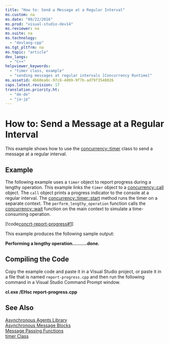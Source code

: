 ```yaml
---
title: "How to: Send a Message at a Regular Interval"
ms.custom: na
ms.date: "09/22/2016"
ms.prod: "visual-studio-dev14"
ms.reviewer: na
ms.suite: na
ms.technology: 
  - "devlang-cpp"
ms.tgt_pltfrm: na
ms.topic: "article"
dev_langs: 
  - "C++"
helpviewer_keywords: 
  - "timer class, example"
  - "sending messages at regular intervals [Concurrency Runtime]"
ms.assetid: 4b60ea6c-97c8-4d69-9f7b-ad79f3548026
caps.latest.revision: 17
translation.priority.ht: 
  - "de-de"
  - "ja-jp"
---
```

# How to: Send a Message at a Regular Interval
This example shows how to use the [concurrency::timer](../VS_csharp/timer-class.md) class to send a message at a regular interval.  
  
## Example  
 The following example uses a `timer` object to report progress during a lengthy operation. This example links the `timer` object to a [concurrency::call](../VS_csharp/call-class.md) object. The `call` object prints a progress indicator to the console at a regular interval. The [concurrency::timer::start](../VS_csharp/timer--start-method.md) method runs the timer on a separate context. The `perform_lengthy_operation` function calls the [concurrency::wait](../VS_csharp/wait-function.md) function on the main context to simulate a time-consuming operation.  
  
 [!code[concrt-report-progress#1](../VS_csharp/codesnippet/CPP/how-to--send-a-message-at-a-regular-interval_1.cpp)]  
  
 This example produces the following sample output:  
  
 **Performing a lengthy operation..........done.**   
## Compiling the Code  
 Copy the example code and paste it in a Visual Studio project, or paste it in a file that is named `report-progress.cpp` and then run the following command in a Visual Studio Command Prompt window.  
  
 **cl.exe /EHsc report-progress.cpp**  
  
## See Also  
 [Asynchronous Agents Library](../VS_csharp/asynchronous-agents-library.md)   
 [Asynchronous Message Blocks](../VS_csharp/asynchronous-message-blocks.md)   
 [Message Passing Functions](../VS_csharp/message-passing-functions.md)   
 [timer Class](../VS_csharp/timer-class.md)